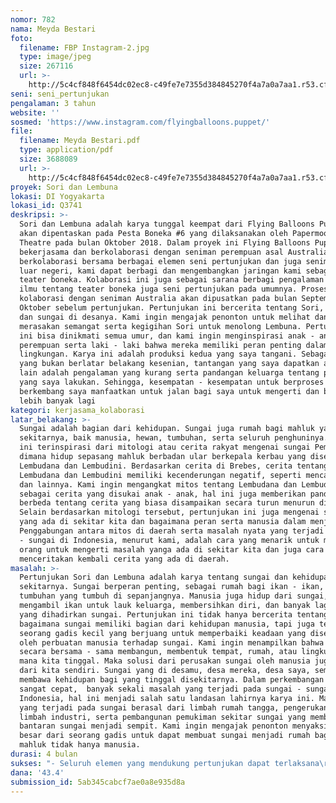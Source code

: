 ```yaml
---
nomor: 782
nama: Meyda Bestari
foto:
  filename: FBP Instagram-2.jpg
  type: image/jpeg
  size: 267116
  url: >-
    http://5c4cf848f6454dc02ec8-c49fe7e7355d384845270f4a7a0a7aa1.r53.cf2.rackcdn.com/12de6400-dd52-4203-93c8-cd773578f978/FBP%20Instagram-2.jpg
seni: seni_pertunjukan
pengalaman: 3 tahun
website: ''
sosmed: 'https://www.instagram.com/flyingballoons.puppet/'
file:
  filename: Meyda Bestari.pdf
  type: application/pdf
  size: 3688089
  url: >-
    http://5c4cf848f6454dc02ec8-c49fe7e7355d384845270f4a7a0a7aa1.r53.cf2.rackcdn.com/bbaabd22-5282-4049-a3f8-18960456c1f2/Meyda%20Bestari.pdf
proyek: Sori dan Lembuna
lokasi: DI Yogyakarta
lokasi_id: Q3741
deskripsi: >-
  Sori dan Lembuna adalah karya tunggal keempat dari Flying Balloons Puppet yang
  akan dipentaskan pada Pesta Boneka #6 yang dilaksanakan oleh Papermoon Puppet
  Theatre pada bulan Oktober 2018. Dalam proyek ini Flying Balloons Puppet akan
  bekerjasama dan berkolaborasi dengan seniman perempuan asal Australia. Dengan
  berkolaborasi bersama berbagai elemen seni pertunjukan dan juga seniman dari
  luar negeri, kami dapat berbagi dan mengembangkan jaringan kami sebagai grup
  teater boneka. Kolaborasi ini juga sebagai sarana berbagi pengalaman serta
  ilmu tentang teater boneka juga seni pertunjukan pada umumnya. Proses
  kolaborasi dengan seniman Australia akan dipusatkan pada bulan September
  Oktober sebelum pertunjukan. Pertunjukan ini bercerita tentang Sori, Lembuna,
  dan sungai di desanya. Kami ingin mengajak penonton untuk melihat dan
  merasakan semangat serta kegigihan Sori untuk menolong Lembuna. Pertunjukan
  ini bisa dinikmati semua umur, dan kami ingin menginspirasi anak - anak
  perempuan serta laki - laki bahwa mereka memiliki peran penting dalam menjaga
  lingkungan. Karya ini adalah produksi kedua yang saya tangani. Sebagai seorang
  yang bukan berlatar belakang kesenian, tantangan yang saya dapatkan antara
  lain adalah pengalaman yang kurang serta pandangan keluarga tentang proses
  yang saya lakukan. Sehingga, kesempatan - kesempatan untuk berproses dan
  berkembang saya manfaatkan untuk jalan bagi saya untuk mengerti dan belajar
  lebih banyak lagi
kategori: kerjasama_kolaborasi
latar_belakang: >-
  Sungai adalah bagian dari kehidupan. Sungai juga rumah bagi mahluk yang ada di
  sekitarnya, baik manusia, hewan, tumbuhan, serta seluruh penghuninya. Karya
  ini terinspirasi dari mitologi atau cerita rakyat mengenai sungai Pemali
  dimana hidup sepasang mahluk berbadan ular berkepala kerbau yang disebut
  Lembudana dan Lembudini. Berdasarkan cerita di Brebes, cerita tentang
  Lembudana dan Lembudini memiliki kecenderungan negatif, seperti mencari tumbal
  dan lainnya. Kami ingin mengangkat mitos tentang Lembudana dan Lembudini
  sebagai cerita yang disukai anak - anak, hal ini juga memberikan pandangan
  berbeda tentang cerita yang biasa disampaikan secara turun menurun di daerah.
  Selain berdasarkan mitologi tersebut, pertunjukan ini juga mengenai sungai
  yang ada di sekitar kita dan bagaimana peran serta manusia dalam menjaganya.
  Penggabungan antara mitos di daerah serta masalah nyata yang terjadi di sungai
  - sungai di Indonesia, menurut kami, adalah cara yang menarik untuk mengajak
  orang untuk mengerti masalah yanga ada di sekitar kita dan juga cara
  menceritakan kembali cerita yang ada di daerah. 
masalah: >-
  Pertunjukan Sori dan Lembuna adalah karya tentang sungai dan kehidupan di
  sekitarnya. Sungai berperan penting, sebagai rumah bagi ikan - ikan, serta
  tumbuhan yang tumbuh di sepanjangnya. Manusia juga hidup dari sungai,
  mengambil ikan untuk lauk keluarga, membersihkan diri, dan banyak lagi manfaat
  yang dihadirkan sungai. Pertunjukan ini tidak hanya bercerita tentang
  bagaimana sungai memiliki bagian dari kehidupan manusia, tapi juga tentang
  seorang gadis kecil yang berjuang untuk memperbaiki keadaan yang disebabkan
  oleh perbuatan manusia terhadap sungai. Kami ingin menampilkan bahwa kita
  secara bersama - sama membangun, membentuk tempat, rumah, atau lingkungan di
  mana kita tinggal. Maka solusi dari perusakan sungai oleh manusia juga berasal
  dari kita sendiri. Sungai yang di desamu, desa mereka, desa saya, semua
  membawa kehidupan bagi yang tinggal disekitarnya. Dalam perkembangan yang
  sangat cepat,  banyak sekali masalah yang terjadi pada sungai - sungai di
  Indonesia, hal ini menjadi salah satu landasan lahirnya karya ini. Masalah
  yang terjadi pada sungai berasal dari limbah rumah tangga, pengerukan pasir,
  limbah industri, serta pembangunan pemukiman sekitar sungai yang membuat
  bantaran sungai menjadi sempit. Kami ingin mengajak penonton menyaksikan peran
  besar dari seorang gadis untuk dapat membuat sungai menjadi rumah bagi semua
  mahluk tidak hanya manusia. 
durasi: 4 bulan
sukses: "- Seluruh elemen yang mendukung pertunjukan dapat terlaksana\r\n- Tiket pertunjukan habis terjual\r\n- Liputan dari media serta review pertunjukan\r\n- Terjalin hubungan baik setelah kolaborasi\r\n \r\n"
dana: '43.4'
submission_id: 5ab345cabcf7ae0a8e935d8a
---
```


